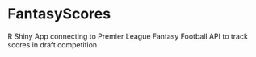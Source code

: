 # FantasyScores
R Shiny App connecting to Premier League Fantasy Football API to track scores in draft competition
